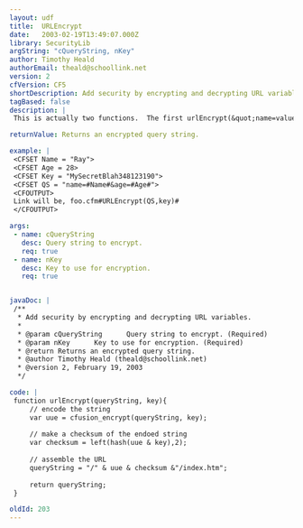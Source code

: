 ```yaml
---
layout: udf
title:  URLEncrypt
date:   2003-02-19T13:49:07.000Z
library: SecurityLib
argString: "cQueryString, nKey"
author: Timothy Heald
authorEmail: theald@schoollink.net
version: 2
cfVersion: CF5
shortDescription: Add security by encrypting and decrypting URL variables.
tagBased: false
description: |
 This is actually two functions.  The first urlEncrypt(&quot;name=value&amp;name=value&amp;name=value&quot;,key) you use when you would have a link or an action that you would be setting url variables in.  The second urlDecrypt(key) you use on whatever page you are calling, or using as the form action page.

returnValue: Returns an encrypted query string.

example: |
 <CFSET Name = "Ray">
 <CFSET Age = 28>
 <CFSET Key = "MySecretBlah348123190">
 <CFSET QS = "name=#Name#&age=#Age#">
 <CFOUTPUT>
 Link will be, foo.cfm#URLEncrypt(QS,key)#
 </CFOUTPUT>

args:
 - name: cQueryString
   desc: Query string to encrypt.
   req: true
 - name: nKey
   desc: Key to use for encryption.
   req: true


javaDoc: |
 /**
  * Add security by encrypting and decrypting URL variables.
  * 
  * @param cQueryString      Query string to encrypt. (Required)
  * @param nKey      Key to use for encryption. (Required)
  * @return Returns an encrypted query string. 
  * @author Timothy Heald (theald@schoollink.net) 
  * @version 2, February 19, 2003 
  */

code: |
 function urlEncrypt(queryString, key){
     // encode the string
     var uue = cfusion_encrypt(queryString, key);
         
     // make a checksum of the endoed string
     var checksum = left(hash(uue & key),2);
         
     // assemble the URL
     queryString = "/" & uue & checksum &"/index.htm";
         
     return queryString;
 }

oldId: 203
---
```


